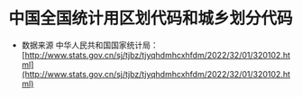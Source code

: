 # 中国全国统计用区划代码和城乡划分代码

- 数据来源 中华人民共和国国家统计局：[http://www.stats.gov.cn/sj/tjbz/tjyqhdmhcxhfdm/2022/32/01/320102.html](http://www.stats.gov.cn/sj/tjbz/tjyqhdmhcxhfdm/2022/32/01/320102.html)
